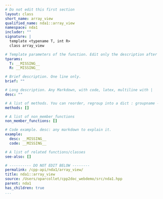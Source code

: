 ```yaml
---
# Do not edit this first section
layout: class
short_name: array_view
qualified_name: nda1::array_view
namespace: nda1
includer: ""
signature: |
  template <typename T, int R>
  class array_view

# Template parameters of the function. Edit only the description after the :
tparams:
  T: __MISSING__
  R: __MISSING__

# Brief description. One line only.
brief: ""

# Long description. Any Markdown, with code, latex, multiline with |
desc: ""

# A list of methods. You can reorder, regroup into a dict : groupname -> list
methods: []

# A list of non_member_functions
non_member_functions: []

# Code example. desc: any markdown to explain it.
example:
  desc: __MISSING__
  code: __MISSING__

# A list of related functions/classes
see-also: []

# ---------- DO NOT EDIT BELOW --------
permalink: /cpp-api/nda1/array_view/
title: nda1::array_view
source: /Users/oparcollet/cpp2doc_webdemo/src/nda1.hpp
parent: nda1
has_children: true
...
```


